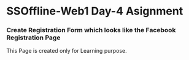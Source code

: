 <h1>SSOffline-Web1 Day-4 Asignment</h1>
<h3>Create Registration Form which looks like the Facebook Registration Page</h3>
<p>This Page is created only for Learning purpose.</p>
